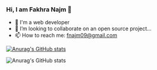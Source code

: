 
### Hi, I am Fakhra Najm 👋
- 🔭 I'm a web developer
- 👯 I’m looking to collaborate on an open source project...
- 📫 How to reach me: fnajm09@gmail.com

[![Anurag's GitHub stats](https://github-readme-stats.vercel.app/api?username=najm09)](https://github.com/anuraghazra/github-readme-stats)


![Anurag's GitHub stats](https://github-readme-stats.vercel.app/api?username=anuraghazra&count_private=true)
